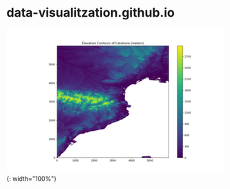 # data-visualitzation.github.io

![alt](docs/assets/Elevation_contours_Catalonia.png){: width="100%"}
